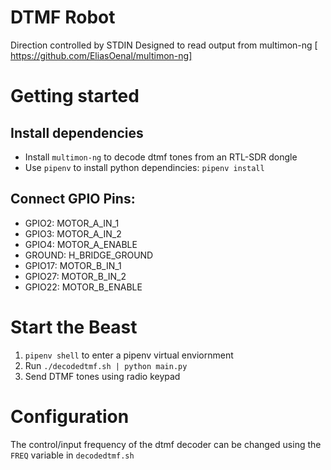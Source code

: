 # DTMF Robot
Direction controlled by STDIN
Designed to read output from multimon-ng [ https://github.com/EliasOenal/multimon-ng]

# Getting started
## Install dependencies
+ Install `multimon-ng` to decode dtmf tones from an RTL-SDR dongle
+ Use `pipenv` to install python dependincies: `pipenv install`

## Connect GPIO Pins:
+ GPIO2: MOTOR_A_IN_1
+ GPIO3: MOTOR_A_IN_2
+ GPIO4: MOTOR_A_ENABLE
+ GROUND: H_BRIDGE_GROUND
+ GPIO17: MOTOR_B_IN_1
+ GPIO27: MOTOR_B_IN_2
+ GPIO22: MOTOR_B_ENABLE

# Start the Beast
1. `pipenv shell` to enter a pipenv virtual enviornment
2. Run `./decodedtmf.sh | python main.py`
3. Send DTMF tones using radio keypad

# Configuration
The control/input frequency of the dtmf decoder can be changed using the `FREQ` variable in `decodedtmf.sh`
